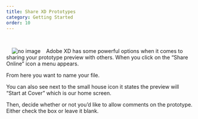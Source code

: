 ```yaml
---
title: Share XD Prototypes
category: Getting Started
order: 10
---
```


&nbsp;  

<img style="padding: 0px 15px; float: left" src="https://iwilfried.github.io/Adobe-XD-eBook/images/XD-Share-01.png" alt="no image" />Adobe XD has some powerful options when it comes to sharing your prototype preview with others.
When you click on the “Share Online” icon a menu appears.  

From here you want to name your file.  

You can also see next to the small house icon it states the preview will “Start at Cover” which is our home screen.  

Then, decide whether or not you’d like to allow comments on the prototype. Either check the box or leave it blank.


 
